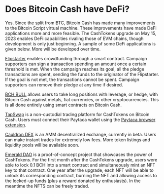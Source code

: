 # Does Bitcoin Cash have DeFi?


Yes. Since the split from BTC, Bitcoin Cash has made many improvements to the Bitcoin Script virtual machine. These improvements have made DeFi applications more and more feasible. The CashTokens upgrade on May 15, 2023 enables DeFi capabilities rivaling those of EVM chains, though development is only just beginning. A sample of some DeFi applications is given below. More will be developed over time.

[Flipstarter](https://flipstarter.cash/) enables crowdfunding through a smart contract. Campaign supporters can sign a transaction spending an amount once a certain threshold is met. When the campaign reaches its goal, all the pledge transactions are spent, sending the funds to the originator of the Flipstarter. If the goal is not met, the transactions cannot be spent. Campaign supporters can remove their pledge at any time if desired.

[BCH BULL](https://bchbull.com/) allows users to take long positions with leverage, or hedge, with Bitcoin Cash against metals, fiat currencies, or other cryptocurrencies. This is all done entirely using smart contracts on Bitcoin Cash.

[TapSwap](https://tapswap.cash/) is a non-custodial trading platform for CashTokens on Bitcoin Cash. Users must connect their Paytaca wallet using the [Paytaca browser extension](https://chrome.google.com/webstore/detail/paytaca/pakphhpnneopheifihmjcjnbdbhaaiaa).

[Cauldron DEX](https://www.cauldron.quest/) is an AMM decentralized exchange, currently in beta. Users can make instant trades for extremely low fees. More token listings and liquidity pools will be available soon.

[Emerald DAO](https://emerald-dao.cash/) is a proof-of-concept project that showcases the power of CashTokens. For the first month after the CashTokens upgrade, users were able to lock 0.1 BCH into a smart contract and simultaneously mint an NFT key to that contract. One year after the upgrade, each NFT will be able to unlock its corresponding contract, burning the NFT and allowing access to the locked-up funds (plus a reward donated by enthusiasts). In the meantime the NFTS can be freely traded.